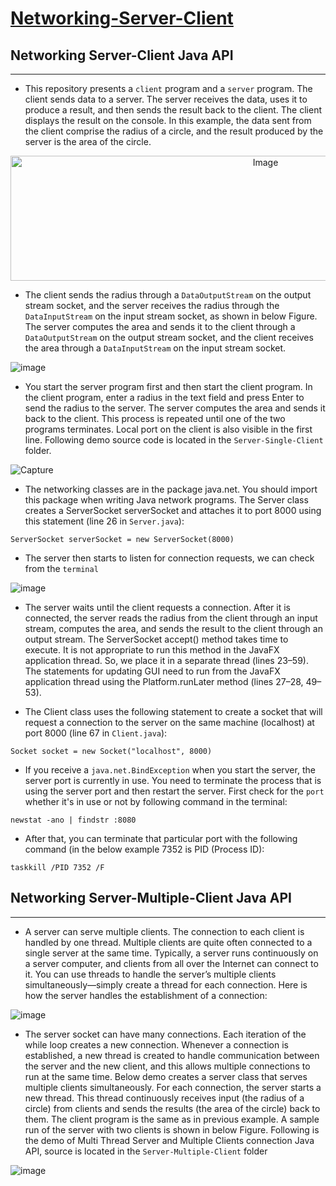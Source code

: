 # [Networking-Server-Client](https://en.wikipedia.org/wiki/Client%E2%80%93server_model)
## Networking Server-Client Java API
-----------
- This repository presents a `client` program and a `server` program. The client sends data to a server. The server receives the data, uses it to produce a result, and then sends the result back to the client. The client displays the result on the console. In this example, the data sent from the client comprise the radius of a circle, and the result produced by the server is the area of the circle.
  
<p align="center">
  <img src="https://user-images.githubusercontent.com/24220136/234190297-f013cc38-04e6-4655-bf56-ced22dbfe647.png" alt="Image" width="800" height="200">
</p>


- The client sends the radius through a `DataOutputStream` on the output stream socket, and the server receives the radius through the `DataInputStream` on the input stream socket, as shown in below Figure. The server computes the area and sends it to the client through a `DataOutputStream` on the output stream socket, and the client receives the area through a `DataInputStream` on the input stream socket.

![image](https://user-images.githubusercontent.com/24220136/234190505-8115fb1c-2ea0-4413-9eaf-fd71a109bbdf.png)

- You start the server program first and then start the client program. In the client program, enter a radius in the text field and press Enter to send the radius to the server. The server computes the area and sends it back to the client. This process is repeated until one of the two programs terminates. Local port on the client is also visible in the first line. Following demo source code is located in the `Server-Single-Client` folder.

![Capture](https://user-images.githubusercontent.com/24220136/234189747-402b0ed9-cfb7-471c-8bb7-97bd56b98769.PNG)

- The networking classes are in the package java.net. You should import this package when writing Java network programs. The Server class creates a ServerSocket serverSocket and attaches it to port 8000 using this statement (line 26 in `Server.java`):

`ServerSocket serverSocket = new ServerSocket(8000)`

- The server then starts to listen for connection requests, we can check from the `terminal`

![image](https://user-images.githubusercontent.com/24220136/234188058-dac6fc14-328b-4d62-9db2-79d90063d92c.png)

- The server waits until the client requests a connection. After it is connected, the server reads the radius from the client through an input stream, computes the area, and sends the result to the client through an output stream. The ServerSocket accept() method takes time
to execute. It is not appropriate to run this method in the JavaFX application thread. So, we
place it in a separate thread (lines 23–59). The statements for updating GUI need to run from
the JavaFX application thread using the Platform.runLater method (lines 27–28, 49–53).

- The Client class uses the following statement to create a socket that will request a connection to the server on the same machine (localhost) at port 8000 (line 67 in `Client.java`):

`Socket socket = new Socket("localhost", 8000)`

- If you receive a `java.net.BindException` when you start the server, the server port is currently in use. You need to terminate the process that is using the server port and then restart the server. First check for the `port` whether it's in use or not by following command in the terminal:

`newstat -ano | findstr :8080`

- After that, you can terminate that particular port with the following command (in the below example 7352 is PID (Process ID):

`taskkill /PID 7352 /F`

## Networking Server-Multiple-Client Java API
-----------

- A server can serve multiple clients. The connection to each client is handled by one thread. Multiple clients are quite often connected to a single server at the same time. Typically, a server runs continuously on a server computer, and clients from all over the Internet can connect to it. You can use threads to handle the server’s multiple clients simultaneously—simply create a thread for each connection. Here is how the server handles the establishment of a connection:

![image](https://user-images.githubusercontent.com/24220136/234768575-e24f3f1d-ce81-40a9-abb8-1550f8eee127.png)

- The server socket can have many connections. Each iteration of the while loop creates a new connection. Whenever a connection is established, a new thread is created to handle communication between the server and the new client, and this allows multiple connections to run at the same time. Below demo creates a server class that serves multiple clients simultaneously. For each connection, the server starts a new thread. This thread continuously receives input (the radius of a circle) from clients and sends the results (the area of the circle) back to them. The client program is the same as in previous example. A sample run of the server with two clients is shown in below Figure. Following is the demo of Multi Thread Server and Multiple Clients connection Java API, source is located in the `Server-Multiple-Client` folder

![image](https://user-images.githubusercontent.com/24220136/234768523-eab7abc5-0bf9-4f64-b6d4-5a7065b86bc0.png)


